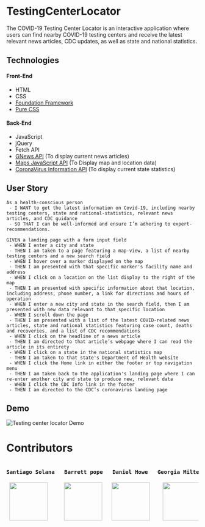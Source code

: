 # TestingCenterLocator
The COVID-19 Testing Center Locator is an interactive application where users can find nearby COVID-19 testing centers and receive the latest relevant news articles, CDC updates, as well as state and national statistics.

## Technologies
#### Front-End
- HTML
- CSS
- [Foundation Framework](https://get.foundation/)
- [Pure CSS](https://purecss.io/)
#### Back-End
- JavaScript
- jQuery
- Fetch API
- [GNews API](https://gnews.io/) (To display current news articles)
- [Maps JavaScript API](https://developers.google.com/maps/documentation/javascript/overview) (To Display map and location data)
- [CoronaVirus Information API](https://developer.smartable.ai/api-details#api=coronavirus&operation=stats) (To display current state statistics)

 

## User Story
```
As a health-conscious person
 - I WANT to get the latest information on Covid-19, including nearby testing centers, state and national-statistics, relevant news articles, and CDC guidance
 - SO THAT I can be well-informed and ensure I’m adhering to expert-recommendations.

GIVEN a landing page with a form input field
 - WHEN I enter a city and state
 - THEN I am taken to a page featuring a map-view, a list of nearby testing centers and a new search field
 - WHEN I hover over a marker displayed on the map
 - THEN I am presented with that specific marker's facility name and address
 - WHEN I click on a location on the list display to the right of the map
 - THEN I am presented with specific information about that location, including address, phone number, a link for directions and hours of operation
 - WHEN I enter a new city and state in the search field, then I am presented with new data relevant to that specific location
 - WHEN I scroll down the page
 - THEN I am presented with a list of the latest COVID-related news articles, state and national statistics featuring case count, deaths and recoveries, and a list of CDC recommendations
 - WHEN I click on the headline of a news article
 - THEN I am directed to that article’s webpage where I can read the article in its entirety
 - WHEN I click on a state in the national statistics map
 - THEN I am taken to that state's Department of Health website
 - WHEN I click the Home link in either the footer or top navigation menu
 - THEN I am taken back to the application's landing page where I can re-enter another city and state to produce new, relevant data
 - WHEN I click the CDC Info link in the footer
 - THEN I am directed to the CDC’s coronavirus landing page
```

## Demo

![Testing center locator Demo](images/demo.gif)

# Contributors
<pre>
<h4>Santiago Solana   Barrett pope   Daniel Howe   Georgia Milteer   Leo Turrel</h4> <a href="https://github.com/santu14"><img src="https://avatars3.githubusercontent.com/u/23424739?s=400&u=79507a3a1a2a3de915aa1997a4575b435a425fc4&v=4" width="100px;" border-radius="50%;"></a>     <a href="https://github.com/Barrettpope"><img src="https://avatars1.githubusercontent.com/u/65679541?s=460&u=d2208093e9b56347e9a0892f124a6250c2abb030&v=4" width="100px;" border-radius="50%;"></a>   <a href="https://github.com/easyacres"><img src="https://avatars2.githubusercontent.com/u/64825652?s=460&v=4" width="100px;" border-radius="50%;"></a>    <a href="https://github.com/easyacres"><img src="https://avatars0.githubusercontent.com/u/66340029?s=460&u=184cfe9df5c541177a715a211416dfe133554cea&v=4" width="100px;" border-radius="50%;"></a>    <a href="https://github.com/Ls-Teruel"><img src="https://avatars1.githubusercontent.com/u/66227160?s=460&v=4" width="100px;" border-radius="50%;"></a>
</pre>